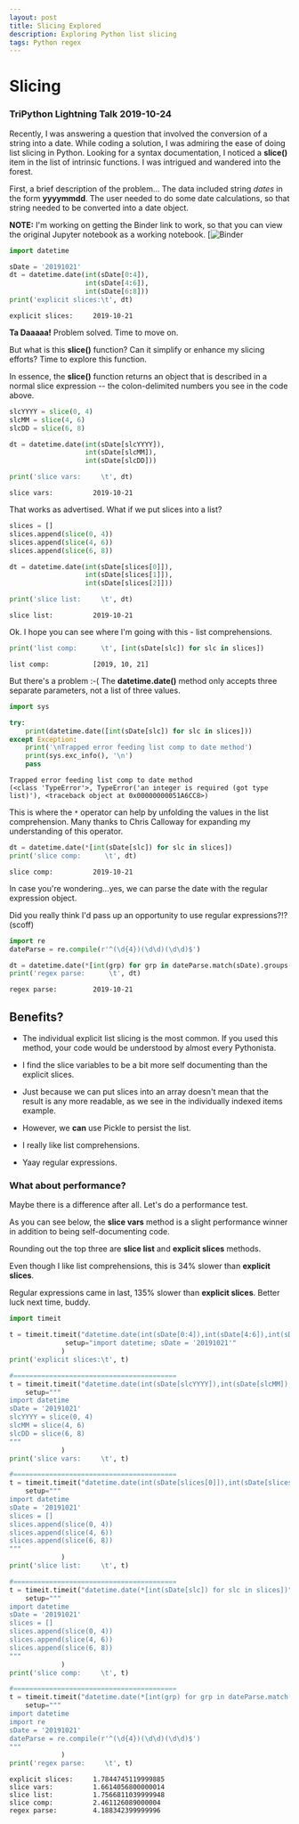 ```yaml
---
layout: post
title: Slicing Explored
description: Exploring Python list slicing
tags: Python regex
---
```

# Slicing
### TriPython Lightning Talk 2019-10-24

Recently, I was answering a question that involved the conversion of a string into a date. While coding a solution, I was admiring the ease of doing list slicing in Python. Looking for a syntax documentation, I noticed a __slice()__ item in the list of intrinsic functions. I was intrigued and wandered into the forest.

First, a brief description of the problem...
The data included string _dates_ in the form __yyyymmdd__. The user needed to do some date calculations, so that string needed to be converted into a date object.

__NOTE:__ I'm working on getting the Binder link to work, so that you can view the original Jupyter notebook as a working notebook.
[![Binder](https://hub.gke.mybinder.org/user/aikimark-aikimark.github.io-b9w4b123/notebooks/Files/Slicing%20-%202019-10-26%20Lightning%20Talk.ipynb)

```python
import datetime

sDate = '20191021'
dt = datetime.date(int(sDate[0:4]), 
                   int(sDate[4:6]),
                   int(sDate[6:8]))
print('explicit slices:\t', dt)
```

    explicit slices:	 2019-10-21
    

__Ta Daaaaa!__ Problem solved. Time to move on.

But what is this __slice()__ function? Can it simplify or enhance my slicing efforts? Time to explore this function.

In essence, the __slice()__ function returns an object that is described in a normal slice expression -- the colon-delimited numbers you see in the code above.


```python
slcYYYY = slice(0, 4)
slcMM = slice(4, 6)
slcDD = slice(6, 8)

dt = datetime.date(int(sDate[slcYYYY]), 
                   int(sDate[slcMM]), 
                   int(sDate[slcDD]))

print('slice vars:     \t', dt)
```

    slice vars:     	 2019-10-21
    

That works as advertised. What if we put slices into a list?


```python
slices = []
slices.append(slice(0, 4))
slices.append(slice(4, 6))
slices.append(slice(6, 8))

dt = datetime.date(int(sDate[slices[0]]), 
                   int(sDate[slices[1]]), 
                   int(sDate[slices[2]]))

print('slice list:     \t', dt)
```

    slice list:     	 2019-10-21
    

Ok. I hope you can see where I'm going with this - list comprehensions.


```python
print('list comp:      \t', [int(sDate[slc]) for slc in slices])
```

    list comp:      	 [2019, 10, 21]
    

But there's a problem :-(
The __datetime.date()__ method only accepts three separate parameters, not a list of three values.


```python
import sys

try:
    print(datetime.date([int(sDate[slc]) for slc in slices]))
except Exception:
    print('\nTrapped error feeding list comp to date method')
    print(sys.exc_info(), '\n')
    pass
```

    
    Trapped error feeding list comp to date method
    (<class 'TypeError'>, TypeError('an integer is required (got type list)'), <traceback object at 0x00000000051A6CC8>) 
    
    

This is where the `*` operator can help by unfolding the values in the list comprehension. Many thanks to Chris Calloway for expanding my understanding of this operator.


```python
dt = datetime.date(*[int(sDate[slc]) for slc in slices]) 
print('slice comp:      \t', dt)
```

    slice comp:      	 2019-10-21
    

In case you're wondering...yes, we can parse the date with the regular expression object.

Did you really think I'd pass up an opportunity to use regular expressions?!? (scoff)


```python
import re
dateParse = re.compile(r'^(\d{4})(\d\d)(\d\d)$')

dt = datetime.date(*[int(grp) for grp in dateParse.match(sDate).groups()])
print('regex parse:      \t', dt)
```

    regex parse:      	 2019-10-21
    

## Benefits?
* The individual explicit list slicing is the most common. If you used this method, your code would be understood by almost every Pythonista.

* I find the slice variables to be a bit more self documenting than the explicit slices.

* Just because we can put slices into an array doesn't mean that the result is any more readable, as we see in the individually indexed items example.

* However, we __can__ use Pickle to persist the list.

* I really like list comprehensions.

* Yaay regular expressions.

### What about performance?
Maybe there is a difference after all. Let's do a performance test.

As you can see below, the __slice vars__ method is a slight performance winner in addition to being self-documenting code.

Rounding out the top three are __slice list__ and __explicit slices__ methods.

Even though I like list comprehensions, this is 34% slower than __explicit slices__.

Regular expressions came in last, 135% slower than __explicit slices__. Better luck next time, buddy.


```python
import timeit

t = timeit.timeit("datetime.date(int(sDate[0:4]),int(sDate[4:6]),int(sDate[6:8]))", 
              setup="import datetime; sDate = '20191021'"
             )
print('explicit slices:\t', t)

#=========================================
t = timeit.timeit("datetime.date(int(sDate[slcYYYY]),int(sDate[slcMM]),int(sDate[slcDD]))", 
    setup="""
import datetime
sDate = '20191021'
slcYYYY = slice(0, 4)
slcMM = slice(4, 6)
slcDD = slice(6, 8)
"""
             )
print('slice vars:     \t', t)

#=========================================
t = timeit.timeit("datetime.date(int(sDate[slices[0]]),int(sDate[slices[1]]),int(sDate[slices[2]]))", 
    setup="""
import datetime
sDate = '20191021'
slices = []
slices.append(slice(0, 4))
slices.append(slice(4, 6))
slices.append(slice(6, 8))
"""
             )
print('slice list:     \t', t)

#=========================================
t = timeit.timeit("datetime.date(*[int(sDate[slc]) for slc in slices])", 
    setup="""
import datetime
sDate = '20191021'
slices = []
slices.append(slice(0, 4))
slices.append(slice(4, 6))
slices.append(slice(6, 8))
"""
             )
print('slice comp:     \t', t)

#=========================================
t = timeit.timeit("datetime.date(*[int(grp) for grp in dateParse.match(sDate).groups()])", 
    setup="""
import datetime
import re
sDate = '20191021'
dateParse = re.compile(r'^(\d{4})(\d\d)(\d\d)$')
"""
             )
print('regex parse:     \t', t)

```

    explicit slices:	 1.7844745119999885
    slice vars:     	 1.6614056800000014
    slice list:     	 1.7566811039999948
    slice comp:     	 2.461126089000004
    regex parse:     	 4.188342399999996
    
